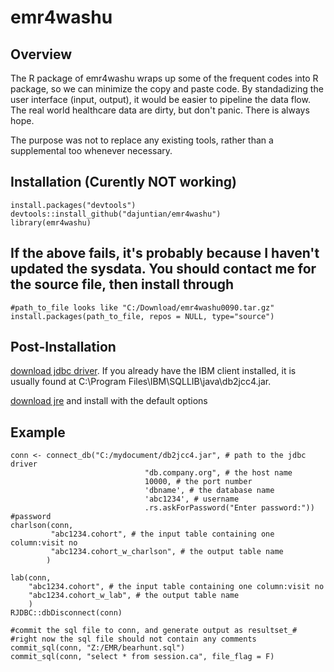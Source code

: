 # emr4washu

## Overview
The R package of emr4washu wraps up some of the frequent codes into R package, so we can minimize the copy and paste code. By standadizing the user interface (input, output), it would be easier to pipeline the data flow. The real world healthcare data are dirty, but don't panic. There is always hope. 

The purpose was not to replace any existing tools, rather than a supplemental too whenever necessary.

## Installation (Curently NOT working)
```{r, eval = FALSE}
install.packages("devtools")
devtools::install_github("dajuntian/emr4washu")
library(emr4washu)
```
## If the above  fails, it's probably because I haven't updated the sysdata. You should contact me for the source file, then install through
```{r, eval = FALSE}
#path_to_file looks like "C:/Download/emr4washu0090.tar.gz"
install.packages(path_to_file, repos = NULL, type="source") 
```


## Post-Installation
[download jdbc driver](http://www-01.ibm.com/support/docview.wss?uid=swg21363866). If you already have the IBM client installed, it is usually found at C:\Program Files\IBM\SQLLIB\java\db2jcc4.jar.

[download jre](http://www.oracle.com/technetwork/java/javase/downloads/jre8-downloads-2133155.html) and install with the default options
## Example
```{r, eval = FALSE}
conn <- connect_db("C:/mydocument/db2jcc4.jar", # path to the jdbc driver
                              "db.company.org", # the host name
                              10000, # the port number
                              'dbname', # the database name  
                              'abc1234', # username
                              .rs.askForPassword("Enter password:")) #password
charlson(conn, 
         "abc1234.cohort", # the input table containing one column:visit no
         "abc1234.cohort_w_charlson", # the output table name
        ) 
        
lab(conn, 
    "abc1234.cohort", # the input table containing one column:visit no
    "abc1234.cohort_w_lab", # the output table name
    )
RJDBC::dbDisconnect(conn)

#commit the sql file to conn, and generate output as resultset_#
#right now the sql file should not contain any comments
commit_sql(conn, "Z:/EMR/bearhunt.sql") 
commit_sql(conn, "select * from session.ca", file_flag = F)
```

